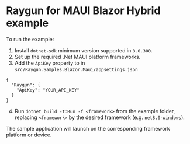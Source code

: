 # Raygun for MAUI Blazor Hybrid example

To run the example:

1. Install `dotnet-sdk` minimum version supported in `8.0.300`.
2. Set up the required .Net MAUI platform frameworks.
3. Add the `ApiKey` property to in `src/Raygun.Samples.Blazor.Maui/appsettings.json`

```
{
  "Raygun": {
    "ApiKey": "YOUR_API_KEY"
  }
}
```

4. Run `dotnet build -t:Run -f <framework>` from the example folder, replacing `<framework>` by the desired framework (e.g. `net8.0-windows`).

The sample application will launch on the corresponding framework platform or device.
